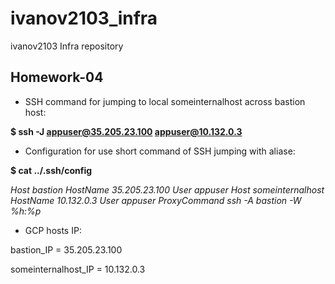 # ivanov2103_infra
ivanov2103 Infra repository

## Homework-04
- SSH command for jumping to local someinternalhost across bastion host:

**$ ssh -J appuser@35.205.23.100 appuser@10.132.0.3**

- Configuration for use short command of SSH jumping with aliase: 

**$ cat ../.ssh/config**

_Host bastion
 HostName 35.205.23.100
 User appuser
Host someinternalhost
 HostName 10.132.0.3
 User appuser
 ProxyCommand ssh -A bastion -W %h:%p_

- GCP hosts IP:

bastion_IP = 35.205.23.100

someinternalhost_IP = 10.132.0.3

